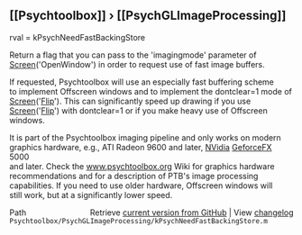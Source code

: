 ## [[Psychtoolbox]] &#8250; [[PsychGLImageProcessing]]

rval = kPsychNeedFastBackingStore  
  
Return a flag that you can pass to the 'imagingmode' parameter of  
[Screen](Screen)('OpenWindow') in order to request use of fast image buffers.  
  
If requested, Psychtoolbox will use an especially fast buffering scheme  
to implement Offscreen windows and to implement the dontclear=1 mode of  
[Screen](Screen)('[Flip](Flip)'). This can significantly speed up drawing if you use  
[Screen](Screen)('[Flip](Flip)') with dontclear=1 or if you make heavy use of Offscreen  
windows.  
  
It is part of the Psychtoolbox imaging pipeline and only works on modern  
graphics hardware, e.g., ATI Radeon 9600 and later, [NVidia](NVidia) [GeforceFX](GeforceFX) 5000  
and later. Check the www.psychtoolbox.org Wiki for graphics hardware  
recommendations and for a description of PTB's image processing  
capabilities. If you need to use older hardware, Offscreen windows will  
still work, but at a significantly lower speed.  




<div class="code_header" style="text-align:right;">
  <span style="float:left;">Path&nbsp;&nbsp;</span> <span class="counter">Retrieve <a href=
  "https://raw.github.com/Psychtoolbox-3/Psychtoolbox-3/beta/Psychtoolbox/PsychGLImageProcessing/kPsychNeedFastBackingStore.m">current version from GitHub</a> | View <a href=
  "https://github.com/Psychtoolbox-3/Psychtoolbox-3/commits/beta/Psychtoolbox/PsychGLImageProcessing/kPsychNeedFastBackingStore.m">changelog</a></span>
</div>
<div class="code">
  <code>Psychtoolbox/PsychGLImageProcessing/kPsychNeedFastBackingStore.m</code>
</div>

